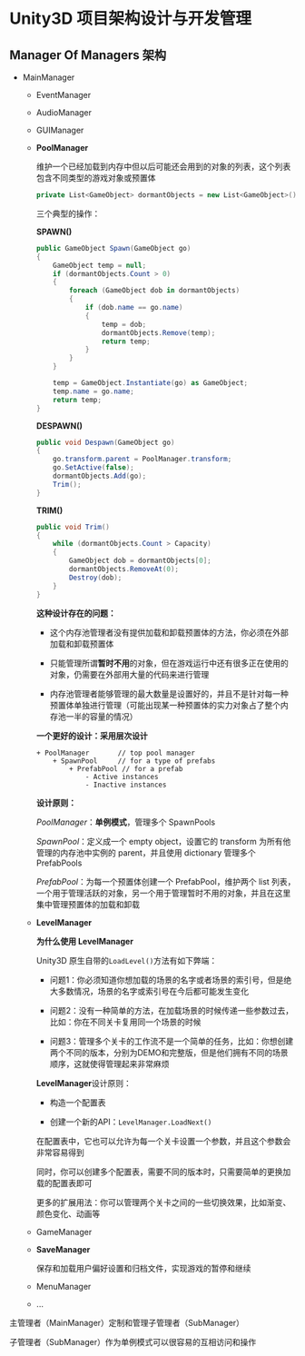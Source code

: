 # Unity3D 项目架构设计与开发管理
## Manager Of Managers 架构
- MainManager

    - EventManager

    - AudioManager

    - GUIManager

    - **PoolManager**

        维护一个已经加载到内存中但以后可能还会用到的对象的列表，这个列表包含不同类型的游戏对象或预置体

        ```csharp
        private List<GameObject> dormantObjects = new List<GameObject>();
        ```

        三个典型的操作：

        **SPAWN()**

        ```csharp
        public GameObject Spawn(GameObject go)
        {
            GameObject temp = null;
            if (dormantObjects.Count > 0)
            {
                foreach (GameObject dob in dormantObjects)
                {
                    if (dob.name == go.name)
                    {
                        temp = dob;
                        dormantObjects.Remove(temp);
                        return temp;
                    }
                }
            }

            temp = GameObject.Instantiate(go) as GameObject;
            temp.name = go.name;
            return temp;
        }
        ```

        **DESPAWN()**

        ```csharp
        public void Despawn(GameObject go)
        {
            go.transform.parent = PoolManager.transform;
            go.SetActive(false);
            dormantObjects.Add(go);
            Trim();
        }
        ```

        **TRIM()**

        ```csharp
        public void Trim()
        {
            while (dormantObjects.Count > Capacity)
            {
                GameObject dob = dormantObjects[0];
                dormantObjects.RemoveAt(0);
                Destroy(dob);
            }
        }
        ```

        **这种设计存在的问题：**

        - 这个内存池管理者没有提供加载和卸载预置体的方法，你必须在外部加载和卸载预置体

        - 只能管理所谓**暂时不用**的对象，但在游戏运行中还有很多正在使用的对象，仍需要在外部用大量的代码来进行管理

        - 内存池管理者能够管理的最大数量是设置好的，并且不是针对每一种预置体单独进行管理（可能出现某一种预置体的实力对象占了整个内存池一半的容量的情况）

        **一个更好的设计：采用层次设计**

        ```
        + PoolManager       // top pool manager
            + SpawnPool     // for a type of prefabs
                + PrefabPool // for a prefab
                    - Active instances
                    - Inactive instances
        ```

        **设计原则：**

        *PoolManager*：**单例模式**，管理多个 SpawnPools

        *SpawnPool*：定义成一个 empty object，设置它的 transform 为所有他管理的内存池中实例的 parent，并且使用 dictionary 管理多个 PrefabPools

        *PrefabPool*：为每一个预置体创建一个 PrefabPool，维护两个 list 列表，一个用于管理活跃的对象，另一个用于管理暂时不用的对象，并且在这里集中管理预置体的加载和卸载

    - **LevelManager**

        **为什么使用 LevelManager**

        Unity3D 原生自带的`LoadLevel()`方法有如下弊端：

        - 问题1：你必须知道你想加载的场景的名字或者场景的索引号，但是绝大多数情况，场景的名字或索引号在今后都可能发生变化

        - 问题2：没有一种简单的方法，在加载场景的时候传递一些参数过去，比如：你在不同关卡复用同一个场景的时候

        - 问题3：管理多个关卡的工作流不是一个简单的任务，比如：你想创建两个不同的版本，分别为DEMO和完整版，但是他们拥有不同的场景顺序，这就使得管理起来非常麻烦

        **LevelManager**设计原则：

        - 构造一个配置表

        - 创建一个新的API：`LevelManager.LoadNext()`

        在配置表中，它也可以允许为每一个关卡设置一个参数，并且这个参数会非常容易得到

        同时，你可以创建多个配置表，需要不同的版本时，只需要简单的更换加载的配置表即可

        更多的扩展用法：你可以管理两个关卡之间的一些切换效果，比如渐变、颜色变化、动画等

    - GameManager

    - **SaveManager**

        保存和加载用户偏好设置和归档文件，实现游戏的暂停和继续

    - MenuManager

    - ...

主管理者（MainManager）定制和管理子管理者（SubManager）

子管理者（SubManager）作为单例模式可以很容易的互相访问和操作